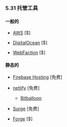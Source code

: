 ### 5.31 托管工具

#### 一般的

*   [AWS](https://aws.amazon.com/websites/) \[$\]

*   [DigitalOcean](https://digitalocean.com) \[$\]

*   [WebFaction](https://www.webfaction.com/) \[$\]

#### 静态的

*   [Firebase Hosting](https://firebase.google.com/docs/hosting/) \[免费\]

*   [netlify](https://www.netlify.com) \[免费\]

    *   [Bitballoon](https://www.bitballoon.com/)

*   [Surge](https://surge.sh/) \[免费\]

*   [Forge](https://getforge.com/) \[$\]